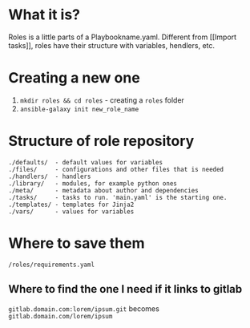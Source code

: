 # What it is?

Roles is a little parts of a Playbookname.yaml. Different from [[Import tasks]], roles have their structure with variables, hendlers, etc.








# Creating a new one
1. `mkdir roles && cd roles` - creating a `roles` folder
2. `ansible-galaxy init new_role_name`









#                  Structure of role repository

```
./defaults/  - default values for variables
./files/     - configurations and other files that is needed
./handlers/  - handlers
./library/   - modules, for example python ones
./meta/      - metadata about author and dependencies
./tasks/     - tasks to run. 'main.yaml' is the starting one.
./templates/ - templates for Jinja2
./vars/      - values for variables
```









#                  Where to save them

`/roles/requirements.yaml`










##                 Where to find the one I need if it links to gitlab

`gitlab.domain.com:lorem/ipsum.git` becomes
`gitlab.domain.com/lorem/ipsum`